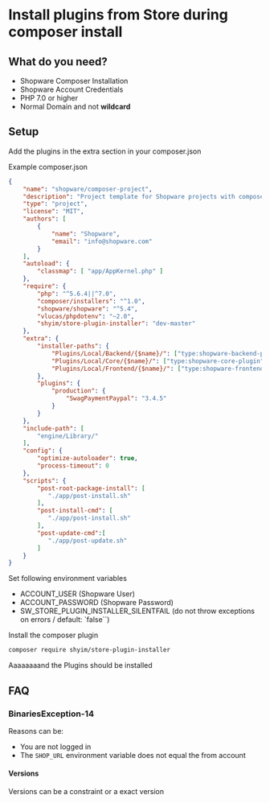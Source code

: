 # Install plugins from Store during composer install

## What do you need?

* Shopware Composer Installation
* Shopware Account Credentials
* PHP 7.0 or higher
* Normal Domain and not **wildcard**

## Setup

Add the plugins in the extra section in your composer.json

Example composer.json
```json
{
    "name": "shopware/composer-project",
    "description": "Project template for Shopware projects with composer",
    "type": "project",
    "license": "MIT",
    "authors": [
        {
            "name": "Shopware",
            "email": "info@shopware.com"
        }
    ],
    "autoload": {
        "classmap": [ "app/AppKernel.php" ]
    },
    "require": {
        "php": "^5.6.4||^7.0",
        "composer/installers": "^1.0",
        "shopware/shopware": "^5.4",
        "vlucas/phpdotenv": "~2.0",
        "shyim/store-plugin-installer": "dev-master"
    },
    "extra": {
        "installer-paths": {
            "Plugins/Local/Backend/{$name}/": ["type:shopware-backend-plugin"],
            "Plugins/Local/Core/{$name}/": ["type:shopware-core-plugin"],
            "Plugins/Local/Frontend/{$name}/": ["type:shopware-frontend-plugin"]
        },
        "plugins": {
            "production": {
                "SwagPaymentPaypal": "3.4.5"
            }
        }
    },
    "include-path": [
        "engine/Library/"
    ],
    "config": {
        "optimize-autoloader": true,
        "process-timeout": 0
    },
    "scripts": {
        "post-root-package-install": [
           "./app/post-install.sh"
        ],
        "post-install-cmd": [
           "./app/post-install.sh"
        ],
        "post-update-cmd":[
           "./app/post-update.sh"
        ]
    }
}
```

Set following environment variables
   * ACCOUNT_USER (Shopware User)
   * ACCOUNT_PASSWORD (Shopware Password)
   * SW_STORE_PLUGIN_INSTALLER_SILENTFAIL (do not throw exceptions on errors / default: `false``)

Install the composer plugin

```bash
composer require shyim/store-plugin-installer
```

Aaaaaaaand the Plugins should be installed

## FAQ

### BinariesException-14

Reasons can be:

* You are not logged in
* The `SHOP_URL` environment variable does not equal the from account 

#### Versions

Versions can be a constraint or a exact version
